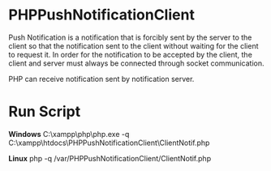 # PHPPushNotificationClient
Push Notification is a notification that is forcibly sent by the server to the client so that the notification sent to the client without waiting for the client to request it. In order for the notification to be accepted by the client, the client and server must always be connected through socket communication.

PHP can receive notification sent by notification server. 

# Run Script

**Windows**
C:\xampp\php\php.exe -q C:\xampp\htdocs\PHPPushNotificationClient\ClientNotif.php

**Linux**
php -q /var/PHPPushNotificationClient/ClientNotif.php

